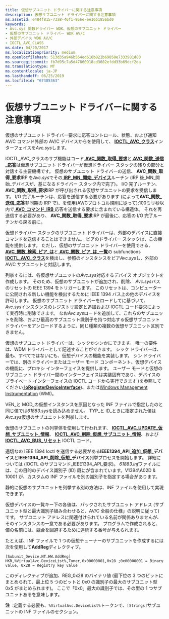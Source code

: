 ```yaml
---
title: 仮想サブユニット ドライバーに関する注意事項
description: 仮想サブユニット ドライバーに関する注意事項
ms.assetid: e484f815-73a8-46f1-956e-ee16b1856bd0
keywords:
- Avc.sys 関数ドライバー WDK、仮想のサブユニット ドライバー
- 仮想のサブユニット ドライバー WDK AV/C
- 外部デバイス WDK AV/C
- IOCTL_AVC_CLASS
ms.date: 04/20/2017
ms.localizationpriority: medium
ms.openlocfilehash: 513d35a946b564ed616b822b69850e7333981d80
ms.sourcegitcommit: fb7d95c7a5d47860918cd3602efdd33b69dcf2da
ms.translationtype: MT
ms.contentlocale: ja-JP
ms.lasthandoff: 06/25/2019
ms.locfileid: "67385363"
---
```

# <a name="virtual-subunit-driver-notes"></a>仮想サブユニット ドライバーに関する注意事項


仮想のサブユニット ドライバー要求に応答コントロール、状態、および通知 AV/C コマンド外部の AV/C デバイスからを使用して、 [ **IOCTL\_AVC\_クラス**](https://docs.microsoft.com/windows-hardware/drivers/ddi/content/avc/ni-avc-ioctl_avc_class)インターフェイスを*Avc.sys*します。

IOCTL\_AVC\_クラスのサブ機能はコード[ **AVC\_関数\_取得\_要求**](https://docs.microsoft.com/windows-hardware/drivers/stream/avc-function-get-request)と[ **AVC\_関数\_送信\_応答**](https://docs.microsoft.com/windows-hardware/drivers/stream/avc-function-send-response)は仮想サブユニット ドライバーが仮想ドライバー スタックの残りの部分と対話する主要機構です。 仮想のサブユニット ドライバーの送信、 **AVC\_関数\_取得\_要求**IRP を*Avc.sys*でその[ **IRP\_MN\_開始\_デバイス**](https://docs.microsoft.com/windows-hardware/drivers/kernel/irp-mn-start-device)ルーチン (IRP 後\_MN\_開始\_デバイスが、基になるドライバー スタック内で完了)。 I/O 完了ルーチン、 **AVC\_関数\_取得\_要求**IRP が呼び出される仮想サブユニットの要求を受信します。 I/O 完了ルーチンは、応答を送信する必要があります (によって**AVC\_関数\_送信\_応答**非同期の IRP で)、を使用(AV/Cプロトコル規則に従って);100ミリ秒以内で[ **AVC\_コマンド\_IRB** ](https://docs.microsoft.com/windows-hardware/drivers/ddi/content/avc/ns-avc-_avc_command_irb)応答を送信する要求に含まれている構造体。 それを再送信する必要があり、 **AVC\_関数\_取得\_要求**IRP が最後に、応答の I/O 完了ルーチンから戻る前に。

仮想ドライバー スタックのサブユニット ドライバーは、外部のデバイスに直接コマンドを送信することはできません。 ピアのドライバー スタックは、この機能を提供します。 ただし、仮想のサブユニット ドライバーを使用できる、 [ **AVC\_関数\_検索\_ピア\_は**](https://docs.microsoft.com/windows-hardware/drivers/stream/avc-function-find-peer-do)と[ **AVC\_関数\_ピア\_は\_一覧**](https://docs.microsoft.com/windows-hardware/drivers/stream/avc-function-peer-do-list)の subfunctions [ **IOCTL\_AVC\_クラス**](https://docs.microsoft.com/windows-hardware/drivers/ddi/content/avc/ni-avc-ioctl_avc_class)を検出し、参照のインスタンスをピア*Avc.sys*し、外部の AV/C サブユニットと対話します。

列挙するには、各仮想サブユニットの*Avc.sys*対応するデバイス オブジェクトを作成します。 そのため、仮想のサブユニットが追加され、削除、 *Avc.sys*バスのリセットの IEEE 1394 をトリガーします。 このリセットは、コンピューターに公開される新しい機能を検出するために IEEE 1394 バス上の他のデバイスを許可します。 仮想のサブユニット ドライバーをロードしてに基づいて、 *Avc.sys*インスタンスのレジストリ設定と追加および IOCTL コード要求によって実行時に削除できます。 なお*Avc.sys*ロードを追加して、これらのサブユニットを削除、および最高のサブユニット識別子を持つ対応する仮想サブユニット ドライバーをアンロードするように、同じ種類の複数の仮想サブユニット区別できません。

仮想のサブユニット ドライバーは、シックかシンかにできます。 唯一の要件は、WDM ドライバーとして記述することができます。 シック ドライバーは、最も、すべてではないにも、仮想デバイスの機能を実装します。 シン ドライバーでは、別のドライバーまたはユーザー モード コンポーネント、仮想デバイスの機能に、プロキシ インターフェイスを提供します。 ユーザー モードと仮想のサブユニット ドライバー間のインターフェイスは実装固有であり、デバイスのプライベート インターフェイスの IOCTL コードから実行できます (を参照してください[ **IoRegisterDeviceInterface**](https://docs.microsoft.com/windows-hardware/drivers/ddi/content/wdm/nf-wdm-ioregisterdeviceinterface))、または[Windows Management Instrumentation](https://docs.microsoft.com/windows-hardware/drivers/kernel/implementing-wmi) (WMI)。

VEN\_と MOD\_の仮想インスタンスを原因となった INF ファイルで指定したのと同じ値では*61883.sys*を読み込めません。 TYP\_と ID\_ときに指定された値は*Avc.sys*仮想のサブユニットを列挙します。

仮想のサブユニットの列挙体を使用して行われます、 [ **IOCTL\_AVC\_UPDATE\_仮想\_サブユニット\_情報**](https://docs.microsoft.com/windows-hardware/drivers/ddi/content/avc/ni-avc-ioctl_avc_update_virtual_subunit_info)、 [ **IOCTL\_AVC\_削除\_仮想\_サブユニット\_情報**](https://docs.microsoft.com/windows-hardware/drivers/ddi/content/avc/ni-avc-ioctl_avc_remove_virtual_subunit_info)、および[ **IOCTL\_AVC\_BUS\_リセット**](https://docs.microsoft.com/windows-hardware/drivers/ddi/content/avc/ni-avc-ioctl_avc_bus_reset) IOCTL コード。

適切なの IEEE 1394 Ioctl を送信する必要がある**IEEE1394\_API\_追加\_仮想\_デバイス**と**IEEE1394\_API\_削除\_仮想\_デバイス**列挙プロセスを開始します。 詳細については (IOCTL のサブコマンド\_IEEE1394\_API\_要求)。 *61883.inf*ファイルには、この目的のデバイス識別子 (ID) 既にが含まれています。V1394\\A02D & 10001 が、カスタムの INF ファイルを別の識別子を指定する場合があります。

静的に仮想のサブユニットを列挙する別の方法は、INF ファイルを使用して実現できます。

仮想デバイスの一覧キー下の各値は、パックされたサブユニット アドレス (サブユニット型と最大識別子組み合わせると、AV/C 全般の仕様」の説明に従って) です。 サブユニット アドレスに関連付けられている名前が関係ありませんが、そのインスタンスの一意である必要があります。 プログラムで作成されると、値の名前には、競合を回避するために連続する番号が与えられます。

たとえば、INF ファイルで 1 つの仮想チューナーのサブユニットを作成するには次を使用して**AddReg**ディレクティブ。

```INF
[Subunit_Device.NT.HW.AddReg]
HKR,%VirtualAvc.DeviceList%,Tuner,0x00000001,0x28 ;0x00000001 = Binary value, 0x28 = Registry key value
```

このディレクティブが追加、REG\_0x28 のバイナリ値 (最下位の 3 つのビットにまとめられて、最上位 5 つのビットと 0x0 の識別子の最大のサブユニット型 0x5 がまとめられます)。 ここで「0x0」最大の識別子では、その型の 1 つサブユニットあるを意味します。

**注**  :定義する必要も、`%VirtualAvc.DeviceList%`トークンで、`[Strings]`サブユニットの INF ファイルのセクション。
